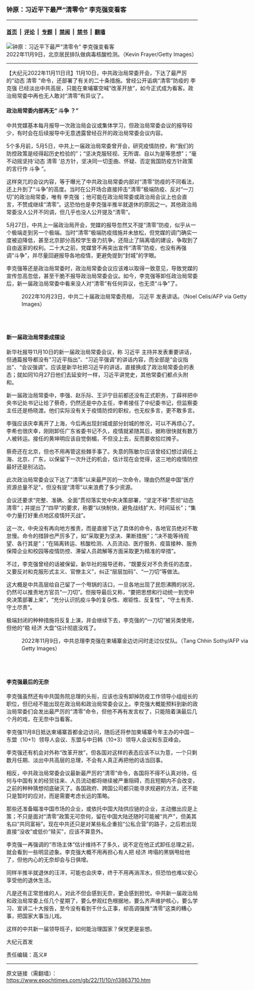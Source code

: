 ### 钟原：习近平下最严“清零令” 李克强变看客

---

#### [首页](../../../..?n13863710) &nbsp;|&nbsp; [评论](../../../../../epoch-comment?n13863710) &nbsp;|&nbsp; [专题](../../../../../epoch-special?n13863710) &nbsp;|&nbsp; [禁闻](../../../../../epoch-news?n13863710) &nbsp;|&nbsp; [禁书](../../../../../books?n13863710) &nbsp;|&nbsp; [翻墙](https://github.com/gfw-breaker/nogfw/blob/master/README.md?n13863710)


<div><img alt="钟原：习近平下最严“清零令” 李克强变看客" class="attachment-djy_600_400 size-djy_600_400 wp-post-image" src="https://i.epochtimes.com/assets/uploads/2022/11/id13863712-GettyImages-1440238586-600x400.jpg"/>
<div class="caption">
 2022年11月9日，北京居民排队做病毒核酸检测。（Kevin Frayer/Getty Images）
</div></div><hr/><div class="post_content" id="artbody" itemprop="articleBody">
 <!-- article content begin -->
 <p>
  【大纪元2022年11月11日讯】11月10日，中共政治局常委开会，下达了最严厉的“动态
  <ok href="https://www.epochtimes.com/gb/tag/%E6%B8%85%E9%9B%B6.html">
   清零
  </ok>
  ”命令，还部署了有关的二十条措施。曾经公开诟病“清零”防疫的
  <ok href="https://www.epochtimes.com/gb/tag/%E6%9D%8E%E5%85%8B%E5%BC%BA.html">
   李克强
  </ok>
  已经淡出中共高层，只能在柬埔寨空喊“改革开放”，如今正式成为看客。政治局常委中再也无人敢对“清零”有异议了。
 </p>
 <h4>
  政治局常委内部再无“
  <ok href="https://www.epochtimes.com/gb/tag/%E6%96%97%E4%BA%89.html">
   斗争
  </ok>
  ？”
 </h4>
 <p>
  中共党媒基本每月报导一次政治局会议或集体学习，但政治局常委会议的报导较少，有时会在后续报导中无意透露曾经召开的政治局常委会议内容。
 </p>
 <p>
  5个多月前，5月5日，中共上一届政治局常委曾开会，研究疫情防控，称“我们的防控政策是经得起历史检验的”；“坚决克服轻视、无所谓、自以为是等思想”；“毫不动摇坚持‘动态
  <ok href="https://www.epochtimes.com/gb/tag/%E6%B8%85%E9%9B%B6.html">
   清零
  </ok>
  ’总方针，坚决同一切歪曲、怀疑、否定我国防疫方针政策的言行作
  <ok href="https://www.epochtimes.com/gb/tag/%E6%96%97%E4%BA%89.html">
   斗争
  </ok>
  ”。
 </p>
 <p>
  这样突兀的会议内容，等于曝光了中共政治局常委内部对“清零”防疫的不同看法，还上升到了“斗争”的高度。当时在公开场合直接抨击“清零”极端防疫、反对“一刀切”的政治局常委，唯有
  <ok href="https://www.epochtimes.com/gb/tag/%E6%9D%8E%E5%85%8B%E5%BC%BA.html">
   李克强
  </ok>
  ；他可能在政治局常委或政治局会议上也会直言，不赞成继续“清零”。这恐怕也是李克强半推半就退休的原因之一。其他政治局常委没人公开不同调，但几乎也没人公开提及“清零”。
 </p>
 <p>
  5月27日，中共上一届政治局开会，党媒的报导忽然又不提“清零”防疫，似乎从一个极端走到另一个极端。当时“清零”极端防疫措施并未放松，但党媒的调门确实一度被迫降低，甚至北京部分高校学生奋力抗争，还阻止了隔离墙的建设，争取到了自由返家的权利。二十大之前，党媒曾不再突出宣传“清零”防疫，也没有再强调“斗争”，并尽量回避报导各地疫情，更避免提到“封城”的字眼。
 </p>
 <p>
  李克强等还是政治局常委时，政治局常委会议应该难以取得一致意见，导致党媒的宣传忽高忽低，甚至干脆不报导政治局常委会议。如今，李克强等卸任政治局常委后，新一届政治局常委中看来没人对“清零”有任何异议，也无须“斗争”了。
 </p>
 <figure aria-describedby="caption-attachment-13863714" class="wp-caption aligncenter" id="attachment_13863714" style="width: 600px">
  <ok href="https://i.epochtimes.com/assets/uploads/2022/11/id13863714-GettyImages-1244161628_light.jpg" target="_blank">
   <img alt="" class="size-large wp-image-13863714" src="https://i.epochtimes.com/assets/uploads/2022/11/id13863714-GettyImages-1244161628_light-600x400.jpg"/>
  </ok>
  <br/><figcaption class="wp-caption-text" id="caption-attachment-13863714">
   2022年10月23日，中共二十届政治局常委亮相，
   <ok href="https://www.epochtimes.com/gb/tag/%E4%B9%A0%E8%BF%91%E5%B9%B3.html">
    习近平
   </ok>
   发表讲话。（Noel Celis/AFP via Getty Images）
  </figcaption><br/>
 </figure><br/>
 <h4>
  新一届政治局常委成摆设
 </h4>
 <p>
  新华社报导11月10日的新一届政治局常委会议，称
  <ok href="https://www.epochtimes.com/gb/tag/%E4%B9%A0%E8%BF%91%E5%B9%B3.html">
   习近平
  </ok>
  主持并发表重要讲话，但通篇报导都没有“习近平指出”、“习近平强调”的讲话内容，而全部是“会议指出”、“会议强调”。应该是新华社把习近平的讲话，直接换成了政治局常委会的表态；就如同10月27日他们去延安时一样，习近平讲党史，其他常委们都点头附和。
 </p>
 <p>
  新一届政治局常委中，李强、赵乐际、王沪宁目前都还没有正式职务，丁薛祥把中央书记处书记让给了蔡奇，仍然还是中办主任，李希接任了中纪委书记，但监察委主任还是杨晓渡。他们实际没有关于疫情防控的职权，也无权多言，更不敢多言。
 </p>
 <p>
  李强应该庆幸离开了上海，今后再出现封城或部分封城的惨况，可以不再烦心了。李希也很庆幸，刚刚卸任广东省委书记不久，疫情就紧随其后，据称很快就有数万人被转运。接任的黄坤明应该自觉倒楣，不但没上去，反而要收拾烂摊子。
 </p>
 <p>
  蔡奇还在北京，但也不用再管这些棘手事了。失意的陈敏尔应该曾经幻想过调任上海、北京、广东，以保留下一次升迁的机会，估计现在会觉得，这三地的疫情防控最好还是别沾边。
 </p>
 <p>
  此次政治局常委会议下达了“清零”以来最严厉的一次命令，理由仍然是中国“医疗资源总量不足”，但没有提“清零”以来浪费了多少资源。
 </p>
 <p>
  会议还要求“完整、准确、全面”贯彻落实党中央决策部署，“坚定不移”贯彻“动态清零”；并提出了“四早”的要求，称要“以快制快，避免战线扩大、时间延长”；“集中力量打好重点地区疫情歼灭战”。
 </p>
 <p>
  这一次，中央没有再向地方推责，而是直接下达了具体的命令，各地官员绝对不敢怠慢。命令的措辞也严厉多了，如“采取更为坚决、果断措施”；“决不能等待观望、各行其是”；“在隔离转运、核酸检测、人员流动、医疗服务、疫苗接种、服务保障企业和校园等疫情防控、滞留人员疏解等方面采取更为精准的举措”。
 </p>
 <p>
  不过，李克强曾经的话被保留。新华社的报导还称，“既要反对不负责任的态度，又要反对和克服形式主义、官僚主义”，纠正“层层加码”、“一刀切”等做法。
 </p>
 <p>
  这大概是中共高层给自己留了一个甩锅的活口，一旦各地出现了民怨沸腾的状况，仍然可以推责地方官员“一刀切”。但报导最后又称，“要把思想和行动统一到党中央决策部署上来”，“充分认识抗疫斗争的复杂性、艰钜性、反复性”，“守土有责、守土尽责”。
 </p>
 <p>
  极端封闭的种种措施将反复上演，并会继续下去，李克强的“一刀切”被另类使用，但他的“稳
  <ok href="https://www.epochtimes.com/gb/tag/%E7%BB%8F%E6%B5%8E.html">
   经济
  </ok>
  大盘”估计彻底没戏了。
 </p>
 <figure aria-describedby="caption-attachment-13863715" class="wp-caption aligncenter" id="attachment_13863715" style="width: 600px">
  <ok href="https://i.epochtimes.com/assets/uploads/2022/11/id13863715-GettyImages-1244630514.jpg" target="_blank">
   <img alt="" class="size-large wp-image-13863715" src="https://i.epochtimes.com/assets/uploads/2022/11/id13863715-GettyImages-1244630514-600x399.jpg"/>
  </ok>
  <br/><figcaption class="wp-caption-text" id="caption-attachment-13863715">
   2022年11月9日，中共总理李克强在柬埔寨金边访问时走过仪仗队。（Tang Chhin Sothy/AFP via Getty Images）
  </figcaption><br/>
 </figure><br/>
 <h4>
  李克强最后的无奈
 </h4>
 <p>
  李克强虽然还有中共国务院总理的头衔，应该也没有卸掉防疫工作领导小组组长的职位，但已经不能出现在政治局和政治局常委会议上。李克强大概能预料到新的政治局常委们会发出最严厉的“清零”命令，但他不再有发言权了，只能陪着演最后几个月的戏，在无奈中当看客。
 </p>
 <p>
  李克强11月8日抵达柬埔寨首都金边访问，随后还将参加柬埔寨今年主办的中国－东盟（10+1）领导人会议、东盟与中日韩（10+3）领导人会议和东亚峰会。
 </p>
 <p>
  李克强还有机会对外称“改革开放”，但各国对这样的表态应该不以为意，一个只剩数月任期、淡出中共高层的总理，不会有人真正再把他的话当回事。
 </p>
 <p>
  相反，中共政治局常委会议最新最严厉的“清零”命令，各国将不得不认真对待，任何与中国有关的经贸往来、人员流动都将继续被严重阻碍，而且短期内不会改变，之前的种种猜想彻底破灭了。各国政府、跨国公司都只能寻求规避的方法，还不能只是暂时的应对，而是需要考虑长远的策略。
 </p>
 <p>
  那些还准备瞄准中国市场的企业，或依托中国大陆供应链的企业，主动撤出应是上策；不只是面对“清零”政策无可奈何，留在中国大陆还随时可能被“共产”，但美其名曰“共同富裕”。现在中共还只是对某些私企重拾“公私合营”的路子，之后若出现直接“没收”或低价“赎买”，应该不算意外。
 </p>
 <p>
  李克强一再强调的“市场主体”估计维持不了多久，说不定在他正式卸任总理之前，就会看到一些明显迹象。李克强大概不用再担心有人把
  <ok href="https://www.epochtimes.com/gb/tag/%E7%BB%8F%E6%B5%8E.html">
   经济
  </ok>
  垮塌的黑锅甩给他了，但他内心的无奈却会与日俱增。
 </p>
 <p>
  同样半推半就退休的汪洋，可能也会庆幸，终于不用再淌浑水，但恐怕也难以安心享受他的退休生活。
 </p>
 <p>
  凡是还有正常思维的人，对此不但会感到无奈，更会感到担忧。中共新一届政治局和政治局常委上任几个星期了，要么参观红色根据地，要么齐声维护核心，要么学习、宣讲二十大报告，至今没有看到干什么正事，却高调强推“清零”这类的糟心事，把国家大事当儿戏。
 </p>
 <p>
  这样的中共新一届领导班子，如何能治理国家？保党更是妄想。
 </p>
 <p>
  大纪元首发
 </p>
 <p>
  责任编辑：高义#
 </p>
 <!-- article content end -->
 <div id="below_article_ad">
 </div>
</div>


---

原文链接（需翻墙）：https://www.epochtimes.com/gb/22/11/10/n13863710.htm